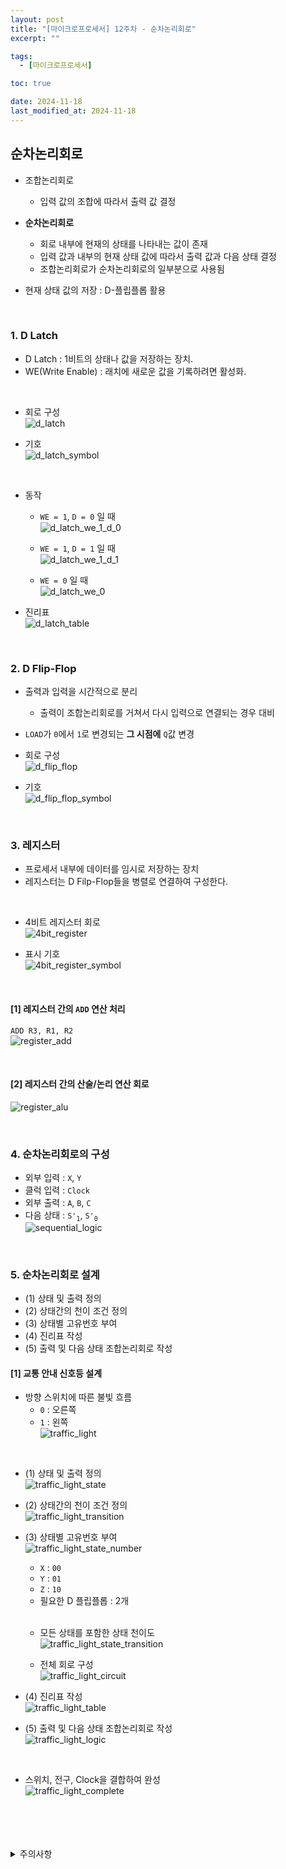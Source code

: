 ```yaml
---
layout: post
title: "[마이크로프로세서] 12주차 - 순차논리회로"
excerpt: ""

tags:
  - [마이크로프로세서]

toc: true

date: 2024-11-18
last_modified_at: 2024-11-18
---
```

## 순차논리회로
- 조합논리회로
  - 입력 값의 조합에 따라서 출력 값 결정

- **순차논리회로**
  - 회로 내부에 현재의 상태를 나타내는 값이 존재
  - 입력 값과 내부의 현재 상태 값에 따라서 출력 값과 다음 상태 결정  
  - 조합논리회로가 순차논리회로의 일부분으로 사용됨

- 현재 상태 값의 저장 : D-플립플롭 활용  

<br>

### 1. D Latch
- D Latch : 1비트의 상태나 값을 저장하는 장치.
- WE(Write Enable) : 래치에 새로운 값을 기록하려면 활성화. 
<br>

- 회로 구성  
![d_latch](TODO)  

- 기호  
![d_latch_symbol](TODO)  

<br>

- 동작  
  - `WE = 1`, `D = 0` 일 때  
  ![d_latch_we_1_d_0](TODO)  

  - `WE = 1`, `D = 1` 일 때  
  ![d_latch_we_1_d_1](TODO)  

  - `WE = 0` 일 때  
  ![d_latch_we_0](TODO)  

- 진리표  
![d_latch_table](TODO)  

<br>

### 2. D Flip-Flop  
- 출력과 입력을 시간적으로 분리  
  - 출력이 조합논리회로를 거쳐서 다시 입력으로 연결되는 경우 대비  

- `LOAD`가 `0`에서 `1`로 변경되는 **그 시점에** `Q`값 변경  

- 회로 구성  
![d_flip_flop](TODO)  

- 기호  
![d_flip_flop_symbol](TODO)  

<br>

### 3. 레지스터
- 프로세서 내부에 데이터를 임시로 저장하는 장치
- 레지스터는 D Filp-Flop들을 병렬로 연결하여 구성한다.  
<br>

- 4비트 레지스터 회로  
![4bit_register](TODO)  

- 표시 기호  
![4bit_register_symbol](TODO)  

<br>

#### [1] 레지스터 간의 `ADD` 연산 처리  
`ADD R3, R1, R2`  
![register_add](TODO)  

<br>

#### [2] 레지스터 간의 산술/논리 연산 회로  
![register_alu](TODO)  

<br>

### 4. 순차논리회로의 구성
- 외부 입력 : `X`, `Y`
- 클럭 입력 : `Clock`
- 외부 출력 : `A`, `B`, `C`
- 다음 상태 : `S'`<sub>`1`</sub>, `S'`<sub>`0`</sub>  
![sequential_logic](TODO)  

<br>

### 5. 순차논리회로 설계
- (1) 상태 및 출력 정의
- (2) 상태간의 천이 조건 정의
- (3) 상태별 고유번호 부여
- (4) 진리표 작성
- (5) 출력 및 다음 상태 조합논리회로 작성

#### [1] 교통 안내 신호등 설계  
- 방향 스위치에 따른 불빛 흐름
  - `0` : 오른쪽
  - `1` : 왼쪽  
![traffic_light](TODO)  

<br>

- (1) 상태 및 출력 정의  
![traffic_light_state](TODO)  

- (2) 상태간의 천이 조건 정의  
![traffic_light_transition](TODO)  

- (3) 상태별 고유번호 부여  
![traffic_light_state_number](TODO)
  - `X` : `00`
  - `Y` : `01`
  - `Z` : `10`  
  - 필요한 D 플립플롭 : 2개  
  <br>
  
  - 모든 상태를 포함한 상태 천이도  
  ![traffic_light_state_transition](TODO)  

  - 전체 회로 구성  
  ![traffic_light_circuit](TODO)  

- (4) 진리표 작성  
![traffic_light_table](TODO)  

- (5) 출력 및 다음 상태 조합논리회로 작성  
![traffic_light_logic](TODO)  

<br>

- 스위치, 전구, Clock을 결합하여 완성  
![traffic_light_complete](TODO)  

<br>
<br>
<br>
<br>
<details>
<summary>주의사항</summary>
<div markdown="1">  

이 포스팅은 강원대학교 김용석 교수님의 마이크로프로세서 수업을 들으며 내용을 정리 한 것입니다.  
수업 내용에 대한 저작권은 교수님께 있으니,  
다른 곳으로의 무분별한 내용 복사를 자제해 주세요.  

</div>
</details>